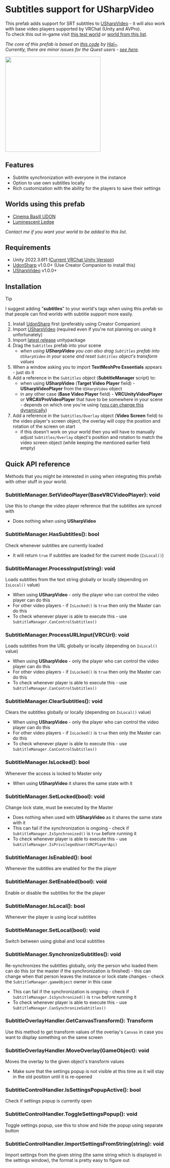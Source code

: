 # Subtitles support for USharpVideo

This prefab adds support for SRT subtitles to [USharpVideo](https://github.com/MerlinVR/USharpVideo) - it will also work with base video players supported by VRChat (Unity and AVPro).  
To check this out in-game visit [this test world](https://vrchat.com/home/world/wrld_dc50af39-1f65-4c47-a0d5-d1729d5c683f) or [world from this list](#worlds-using-this-prefab).  

_The core of this prefab is based on [this code](https://gist.github.com/hai-vr/b340f9a46952640f81efe7f02da6bdf6) by [Haï~](https://twitter.com/vr_hai)._  
_Currently, there are minor issues for the Quest users - [see here](https://github.com/jacklul/USharpVideo-Subtitles/issues/1)._  

<a href="https://i.imgur.com/IZUFwbV.png"><img src="https://i.imgur.com/IZUFwbV.png" height="300"></a>

## Features

- Subtitle synchronization with everyone in the instance
- Option to use own subtitles locally
- Rich customization with the ability for the players to save their settings

## Worlds using this prefab

- [Cinema Basill UDON](https://vrchat.com/home/world/wrld_44557e26-abca-4f72-85c3-4f23b40020b2)
- [Luminescent Ledge](https://vrchat.com/home/world/wrld_fb4edc80-6c48-43f2-9bd1-2fa9f1345621)

_Contact me if you want your world to be added to this list._

## Requirements

- Unity 2022.3.6f1 ([Current VRChat Unity Version](https://creators.vrchat.com/sdk/upgrade/current-unity-version/))
- [UdonSharp](https://github.com/vrchat-community/UdonSharp) v1.0.0+ (Use Creator Companion to install this)
- [USharpVideo](https://github.com/MerlinVR/USharpVideo) v1.0.0+

## Installation

> [!TIP]
> I suggest adding "**subtitles**" to your world's tags when using this prefab so that people can find worlds with subtitle support more easily.

1. Install [UdonSharp](https://github.com/vrchat-community/UdonSharp) first (preferably using Creator Companion)
2. Import [USharpVideo](https://github.com/MerlinVR/USharpVideo/releases/latest) (required even if you're not planning on using it unfortunately)
3. Import [latest release](https://github.com/jacklul/USharpVideo-Subtitles/releases/latest) unitypackage
4. Drag the `Subtitles` prefab into your scene
    - _when using **USharpVideo** you can also drag `Subtitles` prefab into `USharpVideo` in your scene and reset `Subtitles` object's transform values_
5. When a window asking you to import **TextMeshPro Essentials** appears - just do it
6. Add a reference in the `Subtitles` object (**SubtitleManager** script) to:
    - when using **USharpVideo** (**Target Video Player** field) - **USharpVideoPlayer** from the `USharpVideo` object
    - in any other case (**Base Video Player** field) - **VRCUnityVideoPlayer** or **VRCAVProVideoPlayer** that have to be somewhere in your scene - depends on which one you're using ([you can change this dynamically](#subtitlemanagersetvideoplayerbasevrcvideoplayer-void))
7. Add a reference in the `Subtitles/Overlay` object (**Video Screen** field) to the video player's screen object, the overlay will copy the position and rotation of the screen on start
    - if this doesn't work on your world then you will have to manually adjust `Subtitles/Overlay` object's position and rotation to match the video screen object (while keeping the mentioned earlier field empty)

## Quick API reference

Methods that you might be interested in using when integrating this prefab with other stuff in your world.

### SubtitleManager.SetVideoPlayer(BaseVRCVideoPlayer): void

Use this to change the video player reference that the subtitles are synced with

- Does nothing when using **USharpVideo**

### SubtitleManager.HasSubtitles(): bool

Check whenever subtitles are currently loaded

- It will return `true` if subtitles are loaded for the current mode (`IsLocal()`)

### SubtitleManager.ProcessInput(string): void

Loads subtitles from the text string globally or locally (depending on `IsLocal()` value)

- When using **USharpVideo** - only the player who can control the video player can do this
- For other video players - if `IsLocked()` is `true` then only the Master can do this
- To check whenever player is able to execute this - use `SubtitleManager.CanControlSubtitles()`

### SubtitleManager.ProcessURLInput(VRCUrl): void

Loads subtitles from the URL globally or locally (depending on `IsLocal()` value)

- When using **USharpVideo** - only the player who can control the video player can do this
- For other video players - if `IsLocked()` is `true` then only the Master can do this
- To check whenever player is able to execute this - use `SubtitleManager.CanControlSubtitles()`

### SubtitleManager.ClearSubtitles(): void

Clears the subtitles globally or locally (depending on `IsLocal()` value)

- When using **USharpVideo** - only the player who can control the video player can do this
- For other video players - if `IsLocked()` is `true` then only the Master can do this
- To check whenever player is able to execute this - use `SubtitleManager.CanControlSubtitles()`

### SubtitleManager.IsLocked(): bool

Whenever the access is locked to Master only

- When using **USharpVideo** it shares the same state with it

### SubtitleManager.SetLocked(bool): void

Change lock state, must be executed by the Master

- Does nothing when used with **USharpVideo** as it shares the same state with it
- This can fail if the synchronization is ongoing - check if `SubtitleManager.IsSynchronized()` is `true` before running it
- To check whenever player is able to execute this - use `SubtitleManager.IsPrivilegedUser(VRCPlayerApi)`

### SubtitleManager.IsEnabled(): bool

Whenever the subtitles are enabled for the the player

### SubtitleManager.SetEnabled(bool): void

Enable or disable the subtitles for the the player

### SubtitleManager.IsLocal(): bool

Whenever the player is using local subtitles

### SubtitleManager.SetLocal(bool): void

Switch between using global and local subtitles

### SubtitleManager.SynchronizeSubtitles(): void

Re-synchronizes the subtitles globally, only the person who loaded them can do this (or the master if the synchronization is finished) - this can change when that person leaves the instance or lock state changes - check the `SubtitleManager.gameObject` owner in this case

- This can fail if the synchronization is ongoing - check if `SubtitleManager.IsSynchronized()` is `true` before running it
- To check whenever player is able to execute this - use `SubtitleManager.CanSynchronizeSubtitles()`

### SubtitleOverlayHandler.GetCanvasTransform(): Transform

Use this method to get transform values of the overlay's `Canvas` in case you want to display something on the same screen

### SubtitleOverlayHandler.MoveOverlay(GameObject): void

Moves the overlay to the given object's transform values

- Make sure that the settings popup is not visible at this time as it will stay in the old position until it is re-opened

### SubtitleControlHandler.IsSettingsPopupActive(): bool

Check if settings popup is currently open

### SubtitleControlHandler.ToggleSettingsPopup(): void

Toggle settings popup, use this to show and hide the popup using separate button

### SubtitleControlHandler.ImportSettingsFromString(string): void

Import settings from the given string (the same string which is displayed in the settings window), the format is pretty easy to figure out
